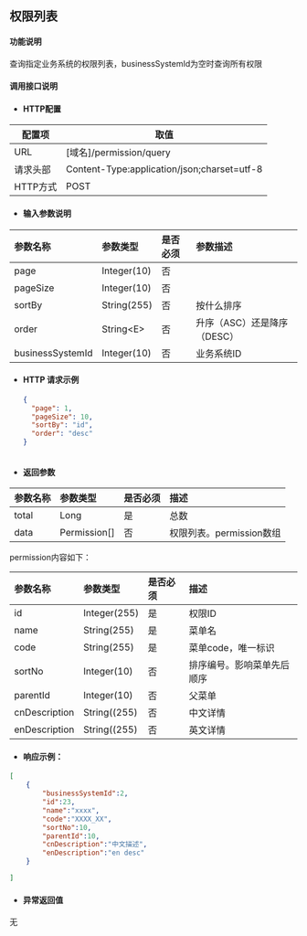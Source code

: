 ## 权限列表

#### 功能说明

查询指定业务系统的权限列表，businessSystemId为空时查询所有权限

#### 调用接口说明

* #### HTTP配置

| 配置项 | 取值 |
| --- | --- |
| URL | \[域名\]/permission/query|
| 请求头部 | Content-Type:application/json;charset=utf-8 |
| HTTP方式 | POST|

* #### 输入参数说明

| 参数名称 | 参数类型 | 是否必须 | 参数描述 |
| :--- | :--- | :--- | :--- |
| page | Integer\(10\) | 否 |  |
| pageSize | Integer\(10\) | 否 |  |
| sortBy | String\(255\) | 否 | 按什么排序 |
| order | String&lt;E&gt; | 否 | 升序（ASC）还是降序（DESC） |
| businessSystemId | Integer\(10\)| 否 | 业务系统ID |

* #### HTTP 请求示例

  ```json
  {
    "page": 1,
    "pageSize": 10,
    "sortBy": "id",
    "order": "desc"
  }
  ```

 ```

 ```

* #### 返回参数

| 参数名称 | 参数类型 | 是否必须 | 描述 |
| :--- | :--- | :--- | :--- |
| total| Long| 是 | 总数|
|data|Permission[]|否|权限列表。permission数组|

permission内容如下：


| 参数名称 | 参数类型 | 是否必须 | 描述 |
| :--- | :--- | :--- | :--- |
| id | Integer\(255\) | 是 | 权限ID|
|name |String\(255\) | 是 | 菜单名|
| code| String\(255\)| 是 | 菜单code，唯一标识|
| sortNo|Integer\(10\) | 否 | 排序编号。影响菜单先后顺序|
| parentId| Integer(10)| 否 | 父菜单|
| cnDescription|String\((255\) | 否 | 中文详情|
| enDescription| String\((255\)| 否 | 英文详情|



* #### 响应示例：

```json
[
    {
        "businessSystemId":2,
        "id":23,
        "name":"xxxx",
        "code":"XXXX_XX",
        "sortNo":10,
        "parentId":10,
        "cnDescription":"中文描述",
        "enDescription":"en desc"
    }

]
```

* #### 异常返回值

无



